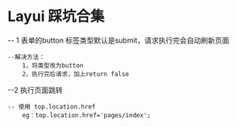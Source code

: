 # Layui 踩坑合集

-- 1 表单的button 标签类型默认是submit，请求执行完会自动刷新页面

    --解决方法：
        1，将类型改为button
        2，执行完后请求，加上return false

--2 执行页面跳转

    -- 使用 top.location.href
        eg：top.location.href='pages/index';